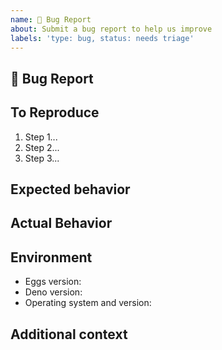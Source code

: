 ```yaml
---
name: 🐛 Bug Report
about: Submit a bug report to help us improve
labels: 'type: bug, status: needs triage'
---
```


<!--

🚨 What happens if you delete this entire template and go your own path

Someone will read your bug report, and maybe will be able to help you,
but it’s unlikely that it will get much attention from the team. Eventually,
the issue will likely get closed in favor of issues that have this template.
Please provide all the info requested in this template.

Please remember that:

  * The person fixing the bug would have to figure out these details anyway. Please be respectful of their time.
  * You might figure out the issues yourself as you work on extracting these details.
  * If you list multiple bugs/concerns in this one issue, it makes it hard to track the progress.
  * If you open an issue that has many duplicates, the triager may close your issue.
  * If you file something completely blank in the body, the triager may close your issue without further explanation or engagement.

-->

## 🐛 Bug Report

<!-- A clear and concise description of what the bug is -->

## To Reproduce

<!-- Write your steps here -->

1. Step 1...
2. Step 2...
3. Step 3...

## Expected behavior

<!--
  How did you expect your project to behave?
  It’s fine if you’re not sure your understanding is correct.
  Write down what you thought would happen.
-->

## Actual Behavior

<!--
  Did something go wrong?
  Is something broken, or not behaving as you expected?
  Describe this section in detail, and attach screenshots if possible.
  Don't only say "it doesn't work"!
-->

## Environment

<!-- Include as many relevant details about the environment you experienced the bug in -->

- Eggs version:
- Deno version:
- Operating system and version:

## Additional context

<!-- Any additional information that may help us solve this issue -->

<!--   Thanks for helping us help you!-->
